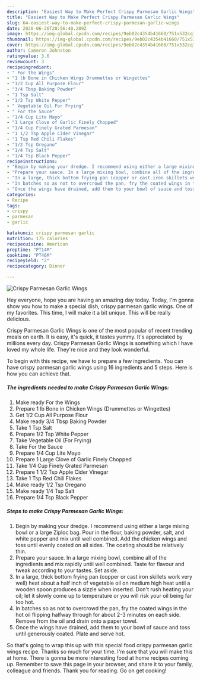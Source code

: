 ```yaml
---
description: "Easiest Way to Make Perfect Crispy Parmesan Garlic Wings"
title: "Easiest Way to Make Perfect Crispy Parmesan Garlic Wings"
slug: 64-easiest-way-to-make-perfect-crispy-parmesan-garlic-wings
date: 2020-06-26T20:56:40.209Z
image: https://img-global.cpcdn.com/recipes/9eb02c4354b41660/751x532cq70/crispy-parmesan-garlic-wings-recipe-main-photo.jpg
thumbnail: https://img-global.cpcdn.com/recipes/9eb02c4354b41660/751x532cq70/crispy-parmesan-garlic-wings-recipe-main-photo.jpg
cover: https://img-global.cpcdn.com/recipes/9eb02c4354b41660/751x532cq70/crispy-parmesan-garlic-wings-recipe-main-photo.jpg
author: Cameron Johnston
ratingvalue: 3.6
reviewcount: 3
recipeingredient:
- " For the Wings"
- "1 lb Bone in Chicken Wings Drummettes or Wingettes"
- "1/2 Cup All Purpose Flour"
- "3/4 Tbsp Baking Powder"
- "1 Tsp Salt"
- "1/2 Tsp White Pepper"
- " Vegetable Oil For Frying"
- " For the Sauce"
- "1/4 Cup Lite Mayo"
- "1 Large Clove of Garlic Finely Chopped"
- "1/4 Cup Finely Grated Parmesan"
- "1 1/2 Tsp Apple Cider Vinegar"
- "1 Tsp Red Chili Flakes"
- "1/2 Tsp Oregano"
- "1/4 Tsp Salt"
- "1/4 Tsp Black Pepper"
recipeinstructions:
- "Begin by making your dredge. I recommend using either a large mixing bowl or a large Ziploc bag. Pour in the flour, baking powder, salt, and white pepper and mix until well combined. Add the chicken wings and toss until evenly coated on all sides. The coating should be relatively thin."
- "Prepare your sauce. In a large mixing bowl, combine all of the ingredients and mix rapidly until well combined. Taste for flavour and tweak according to your tastes. Set aside."
- "In a large, thick bottom frying pan (copper or cast iron skillets work very well) heat about a half inch of vegetable oil on medium high heat until a wooden spoon produces a sizzle when inserted. Don&#39;t rush heating your oil; let it slowly come up to temperature or you will risk your oil being far too hot."
- "In batches so as not to overcrowd the pan, fry the coated wings in the hot oil flipping halfway through for about 2-3 minutes on each side. Remove from the oil and drain onto a paper towel."
- "Once the wings have drained, add them to your bowl of sauce and toss until generously coated. Plate and serve hot."
categories:
- Recipe
tags:
- crispy
- parmesan
- garlic

katakunci: crispy parmesan garlic 
nutrition: 175 calories
recipecuisine: American
preptime: "PT14M"
cooktime: "PT46M"
recipeyield: "2"
recipecategory: Dinner

---
```



![Crispy Parmesan Garlic Wings](https://img-global.cpcdn.com/recipes/9eb02c4354b41660/751x532cq70/crispy-parmesan-garlic-wings-recipe-main-photo.jpg)

Hey everyone, hope you are having an amazing day today. Today, I'm gonna show you how to make a special dish, crispy parmesan garlic wings. One of my favorites. This time, I will make it a bit unique. This will be really delicious.

Crispy Parmesan Garlic Wings is one of the most popular of recent trending meals on earth. It is easy, it's quick, it tastes yummy. It's appreciated by millions every day. Crispy Parmesan Garlic Wings is something which I have loved my whole life. They're nice and they look wonderful.




To begin with this recipe, we have to prepare a few ingredients. You can have crispy parmesan garlic wings using 16 ingredients and 5 steps. Here is how you can achieve that.

##### The ingredients needed to make Crispy Parmesan Garlic Wings:

1. Make ready  For the Wings
1. Prepare 1 lb Bone in Chicken Wings (Drummettes or Wingettes)
1. Get 1/2 Cup All Purpose Flour
1. Make ready 3/4 Tbsp Baking Powder
1. Take 1 Tsp Salt
1. Prepare 1/2 Tsp White Pepper
1. Take  Vegetable Oil (For Frying)
1. Take  For the Sauce
1. Prepare 1/4 Cup Lite Mayo
1. Prepare 1 Large Clove of Garlic Finely Chopped
1. Take 1/4 Cup Finely Grated Parmesan
1. Prepare 1 1/2 Tsp Apple Cider Vinegar
1. Take 1 Tsp Red Chili Flakes
1. Make ready 1/2 Tsp Oregano
1. Make ready 1/4 Tsp Salt
1. Prepare 1/4 Tsp Black Pepper




##### Steps to make Crispy Parmesan Garlic Wings:

1. Begin by making your dredge. I recommend using either a large mixing bowl or a large Ziploc bag. Pour in the flour, baking powder, salt, and white pepper and mix until well combined. Add the chicken wings and toss until evenly coated on all sides. The coating should be relatively thin.
1. Prepare your sauce. In a large mixing bowl, combine all of the ingredients and mix rapidly until well combined. Taste for flavour and tweak according to your tastes. Set aside.
1. In a large, thick bottom frying pan (copper or cast iron skillets work very well) heat about a half inch of vegetable oil on medium high heat until a wooden spoon produces a sizzle when inserted. Don&#39;t rush heating your oil; let it slowly come up to temperature or you will risk your oil being far too hot.
1. In batches so as not to overcrowd the pan, fry the coated wings in the hot oil flipping halfway through for about 2-3 minutes on each side. Remove from the oil and drain onto a paper towel.
1. Once the wings have drained, add them to your bowl of sauce and toss until generously coated. Plate and serve hot.




So that's going to wrap this up with this special food crispy parmesan garlic wings recipe. Thanks so much for your time. I'm sure that you will make this at home. There is gonna be more interesting food at home recipes coming up. Remember to save this page in your browser, and share it to your family, colleague and friends. Thank you for reading. Go on get cooking!
